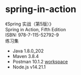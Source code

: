 # spring-in-action
《Spring 实战（第5版）》  
Spring in Action, Fifth Edition  
ISBN: 978-7-115-52792-9  
练习集  
- Java 1.8.0_202  
- Maven 3.8.4  
- Postman 10.1.2 [workspace](https://www.postman.com/sbrace-postman/workspace/spring-in-action)
- Node.js v14.21.1